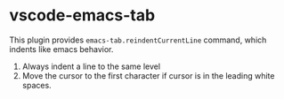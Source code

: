 # vscode-emacs-tab

This plugin provides `emacs-tab.reindentCurrentLine`
command, which indents like emacs behavior.

1. Always indent a line to the same level
2. Move the cursor to the first character if cursor is in
the leading white spaces.
